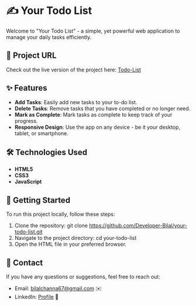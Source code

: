 # ✍️ Your Todo List

Welcome to "Your Todo List" - a simple, yet powerful web application to manage your daily tasks efficiently.

## 🔗 Project URL

Check out the live version of the project here: [Todo-List](https://your-todo-list-application.netlify.app/)

## ✨ Features

- **Add Tasks**: Easily add new tasks to your to-do list.
- **Delete Tasks**: Remove tasks that you have completed or no longer need.
- **Mark as Complete**: Mark tasks as complete to keep track of your progress.
- **Responsive Design**: Use the app on any device - be it your desktop, tablet, or smartphone.

## 🛠️ Technologies Used

- **HTML5**
- **CSS3**
- **JavaScript**

## 🚀 Getting Started

To run this project locally, follow these steps:

1. Clone the repository: git clone https://github.com/Developer-Bilal/your-todo-list.git
2. Navigate to the project directory: cd your-todo-list
3. Open the HTML file in your preferred browser.

## 📧 Contact

If you have any questions or suggestions, feel free to reach out:

- Email: bilalchanna67@gmail.com ✉️
- LinkedIn: [Profile](https://www.linkedin.com/in/Engineer-Bilal-Channa) 💼
